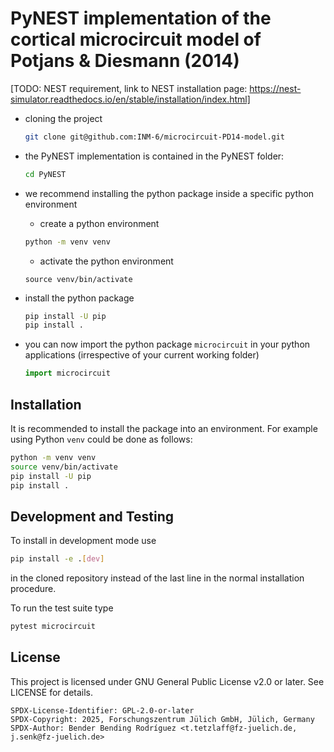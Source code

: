 
# PyNEST implementation of the cortical microcircuit model of Potjans & Diesmann (2014)

[TODO: NEST requirement, link to NEST installation page: https://nest-simulator.readthedocs.io/en/stable/installation/index.html]

- cloning the project
  ```bash
  git clone git@github.com:INM-6/microcircuit-PD14-model.git
  ```
- the PyNEST implementation is contained in the PyNEST folder:
  ```bash
  cd PyNEST
  ```

- we recommend installing the python package inside a specific python environment
  +  create a python environment
  ```bash
  python -m venv venv
  ```
  + activate the python environment
  ```
  source venv/bin/activate
  ```
- install the python package
  ```bash
  pip install -U pip
  pip install .
  ```
- you can now import the python package `microcircuit` in your python applications (irrespective of your current working folder)
  ```python
  import microcircuit
  ```

Installation
------------

It is recommended to install the package into an environment. For example
using Python `venv` could be done as follows:

```bash
python -m venv venv
source venv/bin/activate
pip install -U pip
pip install .
```

Development and Testing
-----------------------

To install in development mode use

```bash
pip install -e .[dev]
```

in the cloned repository instead of the last line in the normal installation
procedure.

To run the test suite type

```bash
pytest microcircuit
```


License
-------

This project is licensed under GNU General Public License v2.0 or later.
See LICENSE for details.

```
SPDX-License-Identifier: GPL-2.0-or-later
SPDX-Copyright: 2025, Forschungszentrum Jülich GmbH, Jülich, Germany
SPDX-Author: Bender Bending Rodríguez <t.tetzlaff@fz-juelich.de, j.senk@fz-juelich.de>
```
